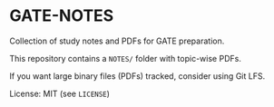 # GATE-NOTES

Collection of study notes and PDFs for GATE preparation.

This repository contains a `NOTES/` folder with topic-wise PDFs.

If you want large binary files (PDFs) tracked, consider using Git LFS.

License: MIT (see `LICENSE`)
